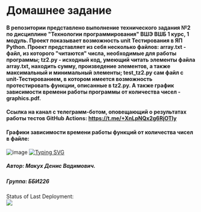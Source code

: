 #                                                                           Домашнее задание
####   В репозитории представлено выполнение технического задания №2 по дисциплине "Технологии программирования" ВШЭ ВШБ 1 курс, 1 модуль. Проект показывает возможность unit Тестирования в ЯП Python. Проект представляет из себя несколько файлов: array.txt - файл, из которого "читаются" числа, необходимые для работы программы; tz2.py - исходный код, умеющий читать элементы файла array.txt, находить сумму, произведение элементов, а также максимальный и минимальный элементы; test_tz2.py сам файл с unit-Тестированием, в котором имеется возможность протестировать функции, описанные в  tz2.py. А также график зависимости времени работы программы от количества чисел - graphics.pdf.

#### Ссылка на канал с телеграмм-ботом, оповещающий о результатах работы тестов GitHub Actions: https://t.me/+XnLpNQx2g6RjOTIy
#### Графики зависимости времени работы функций от количества чисел в файле:

![image](https://user-images.githubusercontent.com/114257585/194711279-b72b4905-e133-4573-a042-157251134415.png)
[![Typing SVG](https://readme-typing-svg.herokuapp.com?color=%2336BCF7&lines=Computer+science+student)](https://git.io/typing-svg)

##### Автор: Макух Денис Вадимович.
##### Группа: ББИ226
 
Status of Last Deployment:<br>
<img src ="https://github.com/DenisMakukh/tp-hse-2022-hw2/workflows/my-tests/badge.svg?branch=master"><br>
